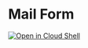 # Mail Form

[![Open in Cloud Shell](http://gstatic.com/cloudssh/images/open-btn.svg)](https://console.cloud.google.com/mail-form?cloudshell_git_repo=https%3A%2F%2Fgithub.com%2Fkou72%2Fmail_form_20200225.git&cloudshell_working_dir=mail-form)
